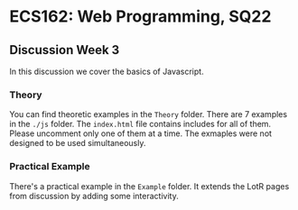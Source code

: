 # ECS162: Web Programming, SQ22
## Discussion Week 3

In this discussion we cover the basics of Javascript.

### Theory
You can find theoretic examples in the ```Theory``` folder.
There are 7 examples in the ```./js``` folder.
The ```index.html``` file contains includes for all of them.
Please uncomment only one of them at a time. The exmaples were not designed to be used simultaneously.

### Practical Example
There's a practical example in the ```Example``` folder.
It extends the LotR pages from discussion by adding some interactivity.
